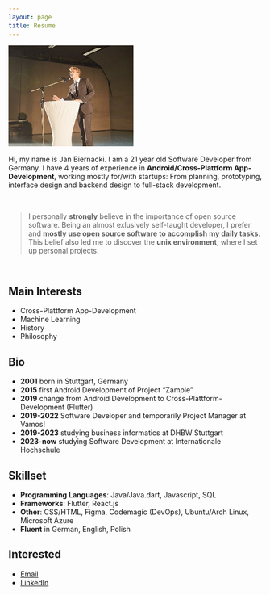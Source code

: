 ```yaml
---
layout: page
title: Resume
---
```


<img src="assets/images/avatar.jpeg" height="200" class="center" />

<br>

Hi, my name is Jan Biernacki. I am a 21 year old Software Developer from Germany. I have 4 years of experience in **Android/Cross-Plattform App-Development**, working mostly for/with startups: From planning, prototyping, interface design and backend design to full-stack development.

<br>

> I personally **strongly** believe in the importance of open source software. Being an almost exlusively self-taught developer, I prefer and **mostly use open source software to accomplish my daily tasks**. This belief also led me to discover the **unix environment**, where I set up personal projects. 

<br>

## Main Interests
* Cross-Plattform App-Development
* Machine Learning
* History
* Philosophy

## Bio
* **2001** born in Stuttgart, Germany
* **2015** first Android Development of Project “Zample”
* **2019** change from Android Development to Cross-Plattform-Development (Flutter)
* **2019-2022** Software Developer and temporarily Project Manager at Vamos!
* **2019-2023** studying business informatics at DHBW Stuttgart
* **2023-now** studying Software Development at Internationale Hochschule

## Skillset
* **Programming Languages**: Java/Java.dart, Javascript, SQL
* **Frameworks**: Flutter, React.js
* **Other**: CSS/HTML, Figma, Codemagic (DevOps), Ubuntu/Arch Linux, Microsoft Azure
* **Fluent** in German, English, Polish 


## **Interested**
* <a href="mailto:biernackijan4@gmail.com">Email</a>
* <a href="https://www.linkedin.com/in/jan-biernacki-934221200/">LinkedIn</a>



